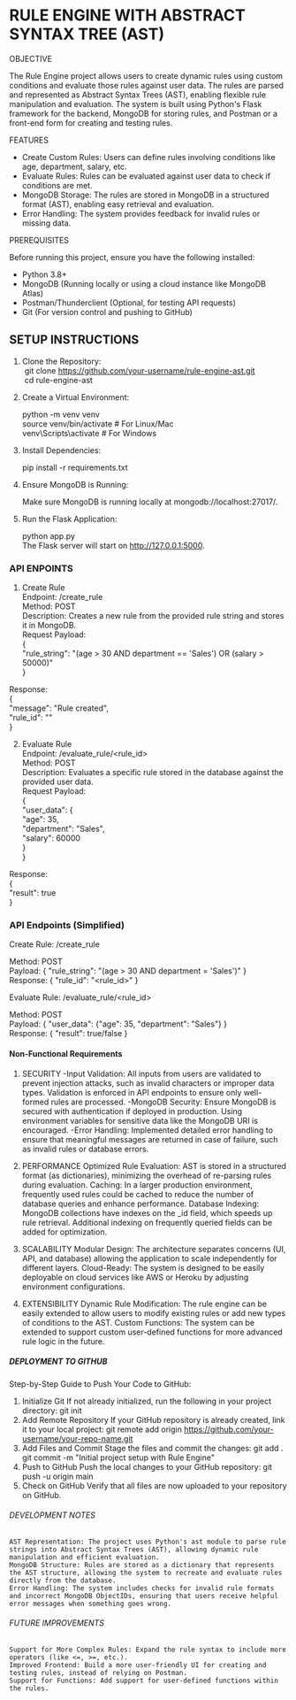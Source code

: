# RULE ENGINE WITH ABSTRACT SYNTAX TREE (AST)

OBJECTIVE

The Rule Engine project allows users to create dynamic rules using custom conditions and evaluate those rules against user data. The rules are parsed and represented as Abstract Syntax Trees (AST), enabling flexible rule manipulation and evaluation. The system is built using Python's Flask framework for the backend, MongoDB for storing rules, and Postman or a front-end form for creating and testing rules.

FEATURES

* Create Custom Rules: Users can define rules involving conditions like age, department, salary, etc.
* Evaluate Rules: Rules can be evaluated against user data to check if conditions are met.
* MongoDB Storage: The rules are stored in MongoDB in a structured format (AST), enabling easy retrieval and evaluation.
* Error Handling: The system provides feedback for invalid rules or missing data.

PREREQUISITES

Before running this project, ensure you have the following installed:
* Python 3.8+
* MongoDB (Running locally or using a cloud instance like MongoDB Atlas)
* Postman/Thunderclient (Optional, for testing API requests)
* Git (For version control and pushing to GitHub)

## SETUP INSTRUCTIONS

1. Clone the Repository:  
&nbsp;git clone https://github.com/your-username/rule-engine-ast.git  
&nbsp;cd rule-engine-ast
2. Create a Virtual Environment:
     
    python -m venv venv  
    source venv/bin/activate    # For Linux/Mac  
    venv\Scripts\activate       # For Windows  
3. Install Dependencies:
     
    pip install -r requirements.txt  
4. Ensure MongoDB is Running:
     
    Make sure MongoDB is running locally at mongodb://localhost:27017/.  
5. Run the Flask Application:
      
    python app.py  
The Flask server will start on http://127.0.0.1:5000.

### API ENPOINTS
1. Create Rule  
    Endpoint: /create_rule  
    Method: POST  
    Description: Creates a new rule from the provided rule string and stores it in MongoDB.  
Request Payload:  
{  
  "rule_string": "(age > 30 AND department == 'Sales') OR (salary > 50000)"  
}  

Response:  
{  
  "message": "Rule created",  
  "rule_id": "<MongoDB ObjectID>"  
}  

2. Evaluate Rule  
    Endpoint: /evaluate_rule/<rule_id>  
    Method: POST  
    Description: Evaluates a specific rule stored in the database against the provided user data.  
Request Payload:  
{  
  "user_data": {  
    "age": 35,  
    "department": "Sales",  
    "salary": 60000  
  }  
}  

Response:  
{  
  "result": true  
}  

### API Endpoints (Simplified)
Create Rule: /create_rule  

Method: POST  
Payload: { "rule_string": "(age > 30 AND department = 'Sales')" }  
Response: { "rule_id": "<rule_id>" }  

Evaluate Rule: /evaluate_rule/<rule_id>  

Method: POST  
Payload: { "user_data": {"age": 35, "department": "Sales"} }  
Response: { "result": true/false }  

#### Non-Functional Requirements
1. SECURITY
    -Input Validation: All inputs from users are validated to prevent injection attacks, such as invalid characters or improper data types. Validation is enforced in API endpoints to ensure only well-formed rules are processed.
    -MongoDB Security: Ensure MongoDB is secured with authentication if deployed in production. Using environment variables for sensitive data like the MongoDB URI is encouraged.
    -Error Handling: Implemented detailed error handling to ensure that meaningful messages are returned in case of failure, such as invalid rules or database errors.

2. PERFORMANCE
    Optimized Rule Evaluation: AST is stored in a structured format (as dictionaries), minimizing the overhead of re-parsing rules during evaluation.
    Caching: In a larger production environment, frequently used rules could be cached to reduce the number of database queries and enhance performance.
    Database Indexing: MongoDB collections have indexes on the _id field, which speeds up rule retrieval. Additional indexing on frequently queried fields can be added for optimization.

3. SCALABILITY
    Modular Design: The architecture separates concerns (UI, API, and database) allowing the application to scale independently for different layers.
    Cloud-Ready: The system is designed to be easily deployable on cloud services like AWS or Heroku by adjusting environment configurations.

4. EXTENSIBILITY
    Dynamic Rule Modification: The rule engine can be easily extended to allow users to modify existing rules or add new types of conditions to the AST.
    Custom Functions: The system can be extended to support custom user-defined functions for more advanced rule logic in the future.

##### DEPLOYMENT TO GITHUB
Step-by-Step Guide to Push Your Code to GitHub:
1. Initialize Git If not already initialized, run the following in your project directory:
   git init
2. Add Remote Repository If your GitHub repository is already created, link it to your local project:
   git remote add origin https://github.com/your-username/your-repo-name.git
3. Add Files and Commit Stage the files and commit the changes:
   git add .
   git commit -m "Initial project setup with Rule Engine"
4. Push to GitHub Push the local changes to your GitHub repository:
   git push -u origin main
5. Check on GitHub Verify that all files are now uploaded to your repository on GitHub.

###### DEVELOPMENT NOTES
    AST Representation: The project uses Python's ast module to parse rule strings into Abstract Syntax Trees (AST), allowing dynamic rule manipulation and efficient evaluation.
    MongoDB Structure: Rules are stored as a dictionary that represents the AST structure, allowing the system to recreate and evaluate rules directly from the database.
    Error Handling: The system includes checks for invalid rule formats and incorrect MongoDB ObjectIDs, ensuring that users receive helpful error messages when something goes wrong.

###### FUTURE IMPROVEMENTS
    Support for More Complex Rules: Expand the rule syntax to include more operators (like <=, >=, etc.).
    Improved Frontend: Build a more user-friendly UI for creating and testing rules, instead of relying on Postman.
    Support for Functions: Add support for user-defined functions within the rules.
